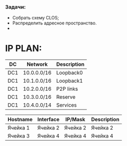 ### Задачи:
- Собрать схему CLOS;
- Распределить адресное пространство.
- 

# IP PLAN:

|DC|Network|Description|
|-------|-----------|-----------|
|DC1  |10.0.0.0/16| Loopback0|
|DC1  |10.1.0.0/16| Loopback1|
|DC1  |10.2.0.0/16| P2P links|
|DC1  |10.3.0.0/16| Reserve|
|DC1  |10.4.0.0/14| Services|

  
| Hostname   |Interface | IP/Mask  | Description |
| ----------- | ----------- |-----------|-----------|
| Ячейка 1    | Ячейка 2   |Ячейка 2   |Ячейка 2|
| Ячейка 3    | Ячейка 4   |Ячейка 4   |Ячейка 4|
